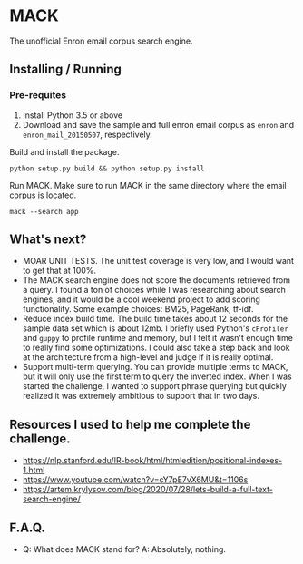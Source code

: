 # MACK
The unofficial Enron email corpus search engine.

## Installing / Running

### Pre-requites
1. Install Python 3.5 or above
2. Download and save the sample and full enron email corpus as `enron` and `enron_mail_20150507`, respectively.

Build and install the package.
```
python setup.py build && python setup.py install
```

Run MACK. Make sure to run MACK in the same directory where the email corpus is located.
```
mack --search app
```

## What's next?
- MOAR UNIT TESTS. The unit test coverage is very low, and I would want to get that at 100%.
- The MACK search engine does not score the documents retrieved from a query. I found a ton of choices while I was researching about search engines, and it would be a cool weekend project to add scoring functionality. Some example choices: BM25, PageRank, tf-idf.
- Reduce index build time. The build time takes about 12 seconds for the sample data set which is about 12mb. I briefly used Python's `cProfiler` and `guppy` to profile runtime and memory, but I felt it wasn't enough time to really find some optimizations. I could also take a step back and look at the architecture from a high-level and judge if it is really optimal.
- Support multi-term querying. You can provide multiple terms to MACK, but it will only use the first term to query the inverted index. When I was started the challenge, I wanted to support phrase querying but quickly realized it was extremely ambitious to support that in two days.

## Resources I used to help me complete the challenge.
- https://nlp.stanford.edu/IR-book/html/htmledition/positional-indexes-1.html
- https://www.youtube.com/watch?v=cY7pE7vX6MU&t=1106s
- https://artem.krylysov.com/blog/2020/07/28/lets-build-a-full-text-search-engine/

## F.A.Q.
- Q: What does MACK stand for? A: Absolutely, nothing.
